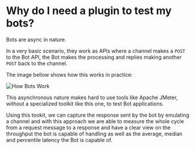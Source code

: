 # Why do I need a plugin to test my bots?
Bots are async in nature. 

In a very basic scenario, they work as APIs where a channel makes a `POST` to the Bot API, the Bot makes the processing and replies making another `POST` back to the channel. 

The image bellow shows how this works in practice:

![How Bots Work](https://github.com/damadei/BotServiceStressToolkit/blob/master/docs/imgs/06-bots.png)

This asynchronous nature makes hard to use tools like Apache JMeter, without a specialized toolkit like this one, to test Bot applications.

Using this tookit, we can capture the response sent by the bot by emulating a channel and with this approach we are able to measure the whole cycle from a request message to a response and have a clear view on the throughput the bot is capable of handling as well as the average, median and percentile latency the Bot is capable of.